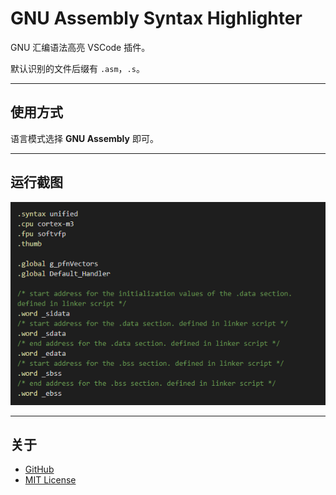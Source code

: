 # GNU Assembly Syntax Highlighter

GNU 汇编语法高亮 VSCode 插件。

默认识别的文件后缀有 `.asm`，`.s`。

---

## 使用方式

语言模式选择 **GNU Assembly** 即可。

---

## 运行截图

![Syntax Highlighting Example1](images/img1.png)

---

## 关于

- [GitHub](https://github.com/demopath/gnu-asm-syntax)
- [MIT License](https://opensource.org/licenses/MIT)


